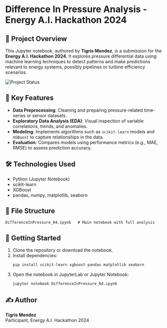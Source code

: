 # Difference In Pressure Analysis - Energy A.I. Hackathon 2024

## 📘 Project Overview

This Jupyter notebook, authored by **Tigris Mendez**, is a submission for the **Energy A.I. Hackathon 2024**. It explores pressure differential data using machine learning techniques to detect patterns and make predictions relevant to energy systems, possibly pipelines or turbine efficiency scenarios.

![Project Status](https://img.shields.io/badge/status-completed-green)

## 🧠 Key Features

- **Data Preprocessing**: Cleaning and preparing pressure-related time-series or sensor datasets.
- **Exploratory Data Analysis (EDA)**: Visual inspection of variable correlations, trends, and anomalies.
- **Modeling**: Implements algorithms such as `scikit-learn` models and `XGBoost` to capture relationships in the data.
- **Evaluation**: Compares models using performance metrics (e.g., MAE, RMSE) to assess prediction accuracy.

## 🛠️ Technologies Used

- Python (Jupyter Notebook)
- scikit-learn
- XGBoost
- pandas, numpy, matplotlib, seaborn

## 📁 File Structure

```
DifferenceInPressure_04.ipynb   # Main notebook with full analysis
```

## 🚀 Getting Started

1. Clone the repository or download the notebook.
2. Install dependencies:
   ```bash
   pip install scikit-learn xgboost pandas matplotlib seaborn
   ```
3. Open the notebook in JupyterLab or Jupyter Notebook:
   ```bash
   jupyter notebook DifferenceInPressure_04.ipynb
   ```

## ✍️ Author

**Tigris Mendez**  
Participant, Energy A.I. Hackathon 2024
